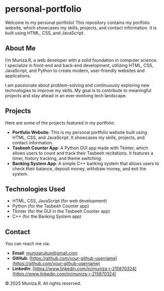 # personal-portfolio

Welcome to my personal portfolio! This repository contains my portfolio website, which showcases my skills, projects, and contact information. It is built using HTML, CSS, and JavaScript.

## About Me

I’m Muniza.R, a web developer with a solid foundation in computer science. I specialize in front-end and back-end development, utilizing HTML, CSS, JavaScript, and Python to create modern, user-friendly websites and applications.

I am passionate about problem-solving and continuously exploring new technologies to improve my skills. My goal is to contribute to meaningful projects and stay ahead in an ever-evolving tech landscape.

## Projects

Here are some of the projects featured in my portfolio:

- **Portfolio Website**: This is my personal portfolio website built using HTML, CSS, and JavaScript. It showcases my skills, projects, and contact information.
- **Tasbeeh Counter App**: A Python GUI app made with Tkinter, which allows users to count and track their Tasbeeh recitations. It features a timer, history tracking, and theme switching.
- **Banking System App**: A simple C++ banking system that allows users to check their balance, deposit money, withdraw money, and exit the system.

## Technologies Used

- HTML, CSS, JavaScript (for web development)
- Python (for the Tasbeeh Counter app)
- Tkinter (for the GUI in the Tasbeeh Counter app)
- C++ (for the Banking System app)

## Contact

You can reach me via:

- **Email**: [munizarukun@gmail.com](mailto:munizarukun@gmail.com)
- **GitHub**: [https://github.com/your-github-username](https://github.com/your-github-username)
- **LinkedIn**: [https://www.linkedin.com/in/muniza-r-215870324](https://www.linkedin.com/in/muniza-r-215870324)

© 2025 Muniza.R. All rights reserved.
